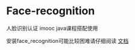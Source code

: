 # Face-recognition
人脸识别认证 imooc java课程搭配使用

安装face_recognition可能比较困难请仔细阅读 [文档](https://github.com/ageitgey/face_recognition/blob/master/README_Simplified_Chinese.md#%E6%8A%8A%E6%9C%AC%E9%A1%B9%E7%9B%AE%E9%83%A8%E7%BD%B2%E5%9C%A8%E4%BA%91%E6%9C%8D%E5%8A%A1%E5%99%A8%E4%B8%8A-heroku-aws%E7%AD%89)

